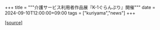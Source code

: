 +++
title = """介護サービス利用者作品展『K-1ぐらんぷり』開催"""
date = 2024-09-10T12:00:00+09:00
tags = ["kuriyama","news"]
+++


[[source]](https://www.town.kuriyama.hokkaido.jp/soshiki/43/28801.html)
